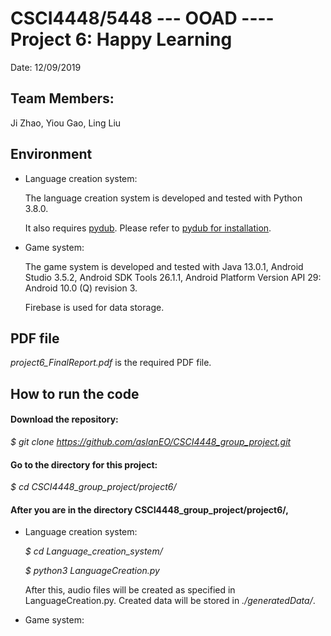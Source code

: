 # CSCI4448/5448 --- OOAD ---- Project 6: Happy Learning

Date: 12/09/2019

## Team Members: 

Ji Zhao, Yiou Gao, Ling Liu

## Environment

- Language creation system: 

  The language creation system is developed and tested with Python 3.8.0.

  It also requires [pydub](https://github.com/jiaaro/pydub). Please refer to [pydub for installation](https://github.com/jiaaro/pydub#installation).

- Game system:

  The game system is developed and tested with Java 13.0.1, Android Studio 3.5.2, Android SDK Tools 26.1.1, Android Platform Version API 29: Android 10.0 (Q) revision 3.
  
  Firebase is used for data storage.

## PDF file

*project6_FinalReport.pdf* is the required PDF file.

## How to run the code

#### Download the repository:

*$ git clone https://github.com/aslanEO/CSCI4448_group_project.git*

#### Go to the directory for this project:

*$ cd CSCI4448_group_project/project6/*

#### After you are in the directory CSCI4448_group_project/project6/,

- Language creation system: 

  *$ cd Language_creation_system/*
  
  *$ python3 LanguageCreation.py*
  
  After this, audio files will be created as specified in LanguageCreation.py. Created data will be stored in *./generatedData/*. 

- Game system:




